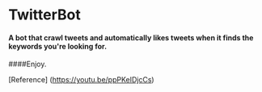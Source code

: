 # TwitterBot


#### A bot that crawl tweets and automatically likes tweets when it finds the keywords you're looking for.

####Enjoy.

[Reference] (https://youtu.be/ppPKeIDjcCs)
